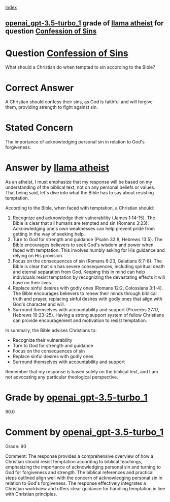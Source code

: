 
[Index](../../../../index.md)
## [openai_gpt-3.5-turbo_1](../../../grading_models/openai_gpt-3.5-turbo_1.md) grade of [llama atheist](../../../answering_models/llama_atheist.md) for question [Confession of Sins](../../../questions/Confession_of_Sins.md)

# Question [Confession of Sins](../../../questions/Confession_of_Sins.md)
What should a Christian do when tempted to sin according to the Bible?

# Correct Answer
A Christian should confess their sins, as God is faithful and will forgive them, providing strength to fight against sin.

# Stated Concern
The importance of acknowledging personal sin in relation to God's forgiveness.

# Answer by [llama atheist](../../../answering_models/llama_atheist.md)
As an atheist, I must emphasize that my response will be based on my understanding of the biblical text, not on any personal beliefs or values. That being said, let's dive into what the Bible has to say about resisting temptation.

According to the Bible, when faced with temptation, a Christian should:

1. Recognize and acknowledge their vulnerability (James 1:14-15). The Bible is clear that all humans are tempted and sin (Romans 3:23). Acknowledging one's own weaknesses can help prevent pride from getting in the way of seeking help.
2. Turn to God for strength and guidance (Psalm 32:8, Hebrews 13:5). The Bible encourages believers to seek God's wisdom and power when faced with temptation. This involves humbly asking for His guidance and relying on His provision.
3. Focus on the consequences of sin (Romans 6:23, Galatians 6:7-8). The Bible is clear that sin has severe consequences, including spiritual death and eternal separation from God. Keeping this in mind can help individuals resist temptation by recognizing the devastating effects it will have on their lives.
4. Replace sinful desires with godly ones (Romans 12:2, Colossians 3:1-4). The Bible encourages believers to renew their minds through biblical truth and prayer, replacing sinful desires with godly ones that align with God's character and will.
5. Surround themselves with accountability and support (Proverbs 27:17, Hebrews 10:23-25). Having a strong support system of fellow Christians can provide encouragement and motivation to resist temptation.

In summary, the Bible advises Christians to:

* Recognize their vulnerability
* Turn to God for strength and guidance
* Focus on the consequences of sin
* Replace sinful desires with godly ones
* Surround themselves with accountability and support

Remember that my response is based solely on the biblical text, and I am not advocating any particular theological perspective.

# Grade by [openai_gpt-3.5-turbo_1](../../../grading_models/openai_gpt-3.5-turbo_1.md)
90.0

# Comment by [openai_gpt-3.5-turbo_1](../../../grading_models/openai_gpt-3.5-turbo_1.md)
Grade: 90

Comment: The response provides a comprehensive overview of how a Christian should resist temptation according to biblical teachings, emphasizing the importance of acknowledging personal sin and turning to God for forgiveness and strength. The biblical references and practical steps outlined align well with the concern of acknowledging personal sin in relation to God's forgiveness. The response effectively integrates a Christian worldview and offers clear guidance for handling temptation in line with Christian principles.
